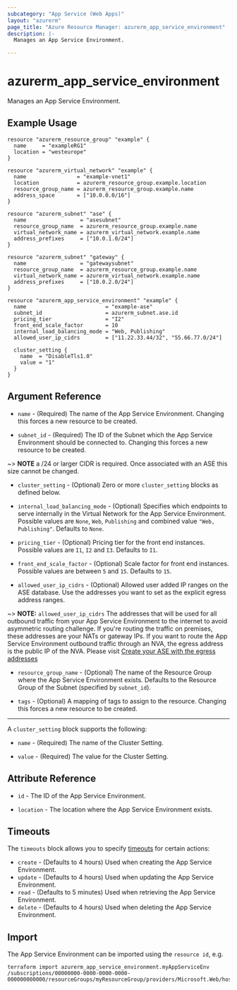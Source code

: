 ```yaml
---
subcategory: "App Service (Web Apps)"
layout: "azurerm"
page_title: "Azure Resource Manager: azurerm_app_service_environment"
description: |-
  Manages an App Service Environment.

---
```


# azurerm_app_service_environment

Manages an App Service Environment.

## Example Usage

```hcl
resource "azurerm_resource_group" "example" {
  name     = "exampleRG1"
  location = "westeurope"
}

resource "azurerm_virtual_network" "example" {
  name                = "example-vnet1"
  location            = azurerm_resource_group.example.location
  resource_group_name = azurerm_resource_group.example.name
  address_space       = ["10.0.0.0/16"]
}

resource "azurerm_subnet" "ase" {
  name                 = "asesubnet"
  resource_group_name  = azurerm_resource_group.example.name
  virtual_network_name = azurerm_virtual_network.example.name
  address_prefixes     = ["10.0.1.0/24"]
}

resource "azurerm_subnet" "gateway" {
  name                 = "gatewaysubnet"
  resource_group_name  = azurerm_resource_group.example.name
  virtual_network_name = azurerm_virtual_network.example.name
  address_prefixes     = ["10.0.2.0/24"]
}

resource "azurerm_app_service_environment" "example" {
  name                         = "example-ase"
  subnet_id                    = azurerm_subnet.ase.id
  pricing_tier                 = "I2"
  front_end_scale_factor       = 10
  internal_load_balancing_mode = "Web, Publishing"
  allowed_user_ip_cidrs        = ["11.22.33.44/32", "55.66.77.0/24"]

  cluster_setting {
    name  = "DisableTls1.0"
    value = "1"
  }
}

```

## Argument Reference

* `name` - (Required) The name of the App Service Environment. Changing this forces a new resource to be created. 

* `subnet_id` - (Required) The ID of the Subnet which the App Service Environment should be connected to. Changing this forces a new resource to be created.

~> **NOTE** a /24 or larger CIDR is required. Once associated with an ASE this size cannot be changed.

* `cluster_setting` - (Optional) Zero or more `cluster_setting` blocks as defined below. 

* `internal_load_balancing_mode` - (Optional) Specifies which endpoints to serve internally in the Virtual Network for the App Service Environment. Possible values are `None`, `Web`, `Publishing` and combined value `"Web, Publishing"`. Defaults to `None`.

* `pricing_tier` - (Optional) Pricing tier for the front end instances. Possible values are `I1`, `I2` and `I3`. Defaults to `I1`.

* `front_end_scale_factor` - (Optional) Scale factor for front end instances. Possible values are between `5` and `15`. Defaults to `15`.

* `allowed_user_ip_cidrs` - (Optional) Allowed user added IP ranges on the ASE database. Use the addresses you want to set as the explicit egress address ranges.

~> **NOTE:** `allowed_user_ip_cidrs` The addresses that will be used for all outbound traffic from your App Service Environment to the internet to avoid asymmetric routing challenge. If you're routing the traffic on premises, these addresses are your NATs or gateway IPs. If you want to route the App Service Environment outbound traffic through an NVA, the egress address is the public IP of the NVA. Please visit [Create your ASE with the egress addresses](https://docs.microsoft.com/en-us/azure/app-service/environment/forced-tunnel-support#add-your-own-ips-to-the-ase-azure-sql-firewall)

* `resource_group_name` - (Optional) The name of the Resource Group where the App Service Environment exists. Defaults to the Resource Group of the Subnet (specified by `subnet_id`).

* `tags` - (Optional) A mapping of tags to assign to the resource. Changing this forces a new resource to be created. 

---

A `cluster_setting` block supports the following:

* `name` - (Required) The name of the Cluster Setting. 

* `value` - (Required) The value for the Cluster Setting. 

## Attribute Reference

* `id` - The ID of the App Service Environment.

* `location` - The location where the App Service Environment exists.

## Timeouts

The `timeouts` block allows you to specify [timeouts](https://www.terraform.io/docs/configuration/resources.html#timeouts) for certain actions:

* `create` - (Defaults to 4 hours) Used when creating the App Service Environment.
* `update` - (Defaults to 4 hours) Used when updating the App Service Environment.
* `read` - (Defaults to 5 minutes) Used when retrieving the App Service Environment.
* `delete` - (Defaults to 4 hours) Used when deleting the App Service Environment.

## Import

The App Service Environment can be imported using the `resource id`, e.g.

```shell
terraform import azurerm_app_service_environment.myAppServiceEnv /subscriptions/00000000-0000-0000-0000-000000000000/resourceGroups/myResourceGroup/providers/Microsoft.Web/hostingEnvironments/myAppServiceEnv
```
